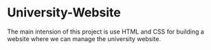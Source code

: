 # University-Website
 The main intension of this project is use HTML and CSS for building a website where we can manage the university website. 
